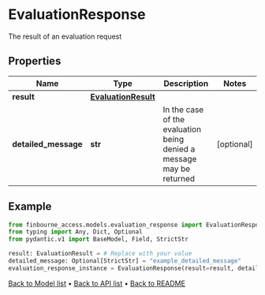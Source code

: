 # EvaluationResponse

The result of an evaluation request
## Properties
Name | Type | Description | Notes
------------ | ------------- | ------------- | -------------
**result** | [**EvaluationResult**](EvaluationResult.md) |  | 
**detailed_message** | **str** | In the case of the evaluation being denied a message may be returned | [optional] 
## Example

```python
from finbourne_access.models.evaluation_response import EvaluationResponse
from typing import Any, Dict, Optional
from pydantic.v1 import BaseModel, Field, StrictStr

result: EvaluationResult = # Replace with your value
detailed_message: Optional[StrictStr] = "example_detailed_message"
evaluation_response_instance = EvaluationResponse(result=result, detailed_message=detailed_message)

```

[Back to Model list](../README.md#documentation-for-models) &#8226; [Back to API list](../README.md#documentation-for-api-endpoints) &#8226; [Back to README](../README.md)

